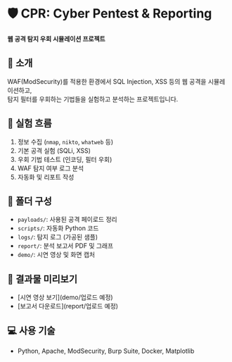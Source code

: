 # :shield: CPR: Cyber Pentest & Reporting

**웹 공격 탐지 우회 시뮬레이션 프로젝트**

## :round_pushpin: 소개

WAF(ModSecurity)를 적용한 환경에서 SQL Injection, XSS 등의 웹 공격을 시뮬레이션하고,  
탐지 필터를 우회하는 기법들을 실험하고 분석하는 프로젝트입니다.

## :test_tube: 실험 흐름

1. 정보 수집 (`nmap`, `nikto`, `whatweb` 등)
2. 기본 공격 실험 (SQLi, XSS)
3. 우회 기법 테스트 (인코딩, 필터 우회)
4. WAF 탐지 여부 로그 분석
5. 자동화 및 리포트 작성

## :file_folder: 폴더 구성

- `payloads/`: 사용된 공격 페이로드 정리
- `scripts/`: 자동화 Python 코드
- `logs/`: 탐지 로그 (가공된 샘플)
- `report/`: 분석 보고서 PDF 및 그래프
- `demo/`: 시연 영상 및 화면 캡처

## :link: 결과물 미리보기

- [시연 영상 보기](demo/업로드 예정)
- [보고서 다운로드](report/업로드 예정)

## :computer: 사용 기술

- Python, Apache, ModSecurity, Burp Suite, Docker, Matplotlib
